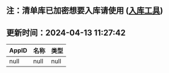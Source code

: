 ## 注：清单库已加密想要入库请使用 ([入库工具](https://github.com/BlankTMing/ManifestAutoUpdate/releases))

## 更新时间：2024-04-13 11:27:42
| AppID | 名称 | 类型  |
| :-------------------- | :----------------------------- | :----------- |
| null | null| null |
